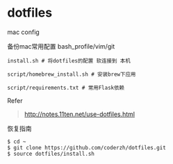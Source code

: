 # dotfiles
mac config 

备份mac常用配置 bash_profile/vim/git

```
install.sh # 将dotfiles的配置 软连接到 本机

script/homebrew_install.sh # 安装brew下应用

script/requirements.txt # 常用Flask依赖
```

Refer
> http://notes.11ten.net/use-dotfiles.html

恢复指南

```
$ cd ~
$ git clone https://github.com/coderzh/dotfiles.git
$ source dotfiles/install.sh
```
